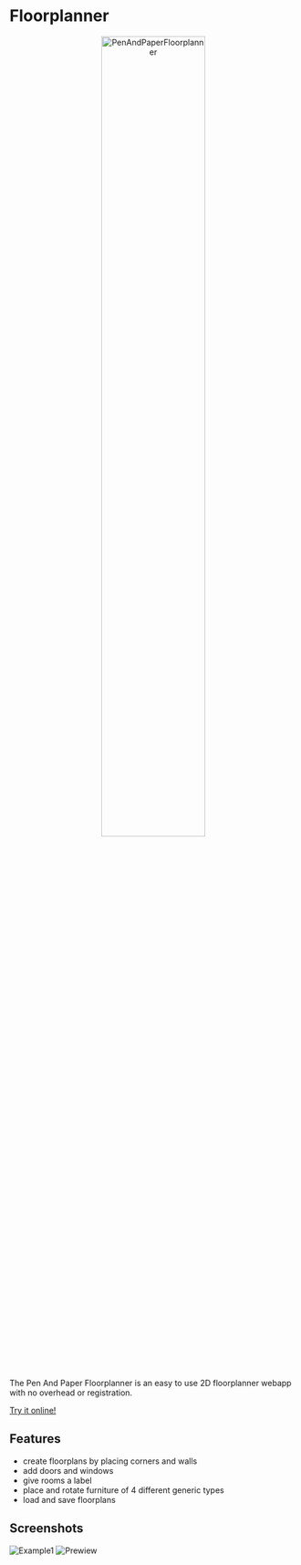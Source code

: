 # Floorplanner

<p align="center">
<img style="width: 60%;"
src="https://github.com/karldaeubel/PenAndPaperFloorplanner/assets/1245268/7da23427-5514-4b60-96df-23046855731b" alt="PenAndPaperFloorplanner">
</p>

The Pen And Paper Floorplanner is an easy to use 2D floorplanner webapp with no overhead or registration.

[Try it online!](https://karldaeubel.github.io/PenAndPaperFloorplanner/)

## Features

- create floorplans by placing corners and walls
- add doors and windows
- give rooms a label
- place and rotate furniture of 4 different generic types
- load and save floorplans

## Screenshots

![Example1](https://github.com/karldaeubel/PenAndPaperFloorplanner/assets/1245268/24cae45f-8df1-4039-8432-031a8551fa84)
![Prewiew](https://github.com/karldaeubel/PenAndPaperFloorplanner/assets/1245268/a2d4a6b1-0040-4b9c-bd25-b5a18ae1a9d0)
